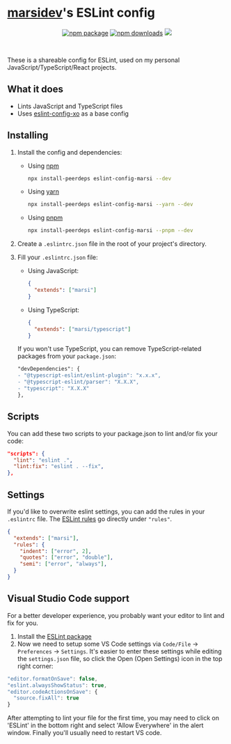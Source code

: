 # [marsidev](https://github.com/marsidev)'s ESLint config

<p align="center">
  <a href="https://npmjs.com/package/eslint-config-marsi"><img src="https://img.shields.io/npm/v/eslint-config-marsi.svg" alt="npm package"></a>
  <a href="https://npmjs.com/package/eslint-config-marsi"><img src="https://img.shields.io/npm/dm/eslint-config-marsi.svg" alt="npm downloads"></a>
  <a href="https://twitter.com/marsigliacr/"><img src="https://img.shields.io/twitter/follow/marsigliacr?label=Follow%20on%20Twitter" /></a>
</p>
<br/>

These is a shareable config for ESLint, used on my personal JavaScript/TypeScript/React projects.

## What it does

- Lints JavaScript and TypeScript files
- Uses [eslint-config-xo](https://github.com/xojs/eslint-config-xo) as a base config

## Installing

1. Install the config and dependencies:

   - Using [npm](https://www.npmjs.com)
     ```bash
     npx install-peerdeps eslint-config-marsi --dev
     ```

   - Using [yarn](https://yarnpkg.com)
     ```bash
     npx install-peerdeps eslint-config-marsi --yarn --dev
     ```

   - Using [pnpm](https://pnpm.io)
     ```bash
     npx install-peerdeps eslint-config-marsi --pnpm --dev
     ```

2. Create a `.eslintrc.json` file in the root of your project's directory.

3. Fill your `.eslintrc.json` file:
  
     - Using JavaScript:
       ```json
       {
         "extends": ["marsi"]
       }
       ```

     - Using TypeScript:
       ```json
       {
         "extends": ["marsi/typescript"]
       }
       ```

    If you won't use TypeScript, you can remove TypeScript-related packages from your `package.json`:

    ```diff
    "devDependencies": {
    - "@typescript-eslint/eslint-plugin": "x.x.x",
    - "@typescript-eslint/parser": "X.X.X",
    - "typescript": "X.X.X"
    },
    ```

## Scripts

You can add these two scripts to your package.json to lint and/or fix your code:
```json
"scripts": {
  "lint": "eslint .",
  "lint:fix": "eslint . --fix",
},
```

## Settings

If you'd like to overwrite eslint settings, you can add the rules in your `.eslintrc` file. The [ESLint rules](https://eslint.org/docs/rules/) go directly under `"rules"`.

```json
{
  "extends": ["marsi"],
  "rules": {
    "indent": ["error", 2],
    "quotes": ["error", "double"],
    "semi": ["error", "always"],
  }
}
```


## Visual Studio Code support

For a better developer experience, you probably want your editor to lint and fix for you.
1. Install the [ESLint package](https://marketplace.visualstudio.com/items?itemName=dbaeumer.vscode-eslint)
2. Now we need to setup some VS Code settings via `Code/File` → `Preferences` → `Settings`. It's easier to enter these settings while editing the `settings.json` file, so click the Open (Open Settings) icon in the top right corner:
  ```js
  "editor.formatOnSave": false,
  "eslint.alwaysShowStatus": true,
  "editor.codeActionsOnSave": {
    "source.fixAll": true
  }
  ```
  
After attempting to lint your file for the first time, you may need to click on 'ESLint' in the bottom right and select 'Allow Everywhere' in the alert window. 
Finally you'll usually need to restart VS code.
